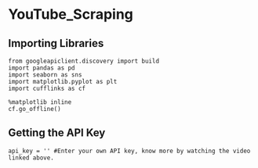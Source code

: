 # YouTube_Scraping

## Importing Libraries

    from googleapiclient.discovery import build
    import pandas as pd
    import seaborn as sns
    import matplotlib.pyplot as plt
    import cufflinks as cf

    %matplotlib inline
    cf.go_offline()
    
 ## Getting the API Key
 
    api_key = '' #Enter your own API key, know more by watching the video linked above.

